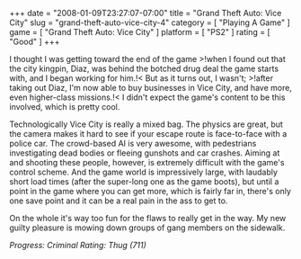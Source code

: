 +++
date = "2008-01-09T23:27:07-07:00"
title = "Grand Theft Auto: Vice City"
slug = "grand-theft-auto-vice-city-4"
category = [ "Playing A Game" ]
game = [ "Grand Theft Auto: Vice City" ]
platform = [ "PS2" ]
rating = [ "Good" ]
+++

I thought I was getting toward the end of the game >!when I found out that the city kingpin, Diaz, was behind the botched drug deal the game starts with, and I began working for him.!<  But as it turns out, I wasn't; >!after taking out Diaz, I'm now able to buy businesses in Vice City, and have more, even higher-class missions.!<  I didn't expect the game's content to be this involved, which is pretty cool.

Technologically Vice City is really a mixed bag.  The physics are great, but the camera makes it hard to see if your escape route is face-to-face with a police car.  The crowd-based AI is very awesome, with pedestrians investigating dead bodies or fleeing gunshots and car crashes.  Aiming at and shooting these people, however, is extremely difficult with the game's control scheme.  And the game world is impressively large, with laudably short load times (after the super-long one as the game boots), but until a point in the game where you can get more, which is fairly far in, there's only one save point and it can be a real pain in the ass to get to.

On the whole it's way too fun for the flaws to really get in the way.  My new guilty pleasure is mowing down groups of gang members on the sidewalk.

<i>Progress: Criminal Rating: Thug (711)</i>